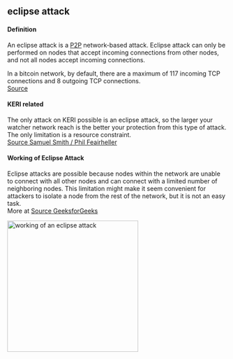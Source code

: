 ## eclipse attack

<h4>Definition</h4><p>An eclipse attack is a <a href="peer-to-peer">P2P</a> network-based attack. Eclipse attack can only be performed on nodes that accept incoming connections from other nodes, and not all nodes accept incoming connections.</p><p>In a bitcoin network, by default, there are a maximum of 117 incoming TCP connections and 8 outgoing TCP connections.<br><a href="https://www.geeksforgeeks.org/what-is-an-eclipse-attack/">Source</a></p><h4>KERI related</h4><p>The only attack on KERI possible is an eclipse attack, so the larger your watcher network reach is the better your protection from this type of attack. The only limitation is a resource constraint.<br><a href="https://hackmd.io/-soUScAqQEaSw5MJ71899w?view#2022-09-06">Source Samuel Smith / Phil Feairheller</a></p><h4>Working of Eclipse Attack</h4><p>Eclipse attacks are possible because nodes within the network are unable to connect with all other nodes and can connect with a limited number of neighboring nodes. This limitation might make it seem convenient for attackers to isolate a node from the rest of the network, but it is not an easy task.<br>More at <a href="https://www.geeksforgeeks.org/what-is-an-eclipse-attack/">Source GeeksforGeeks</a></p><img src="https://hackmd.io/_uploads/B1uNi0Egi.png" alt="working of an eclipse attack" width="300" />

